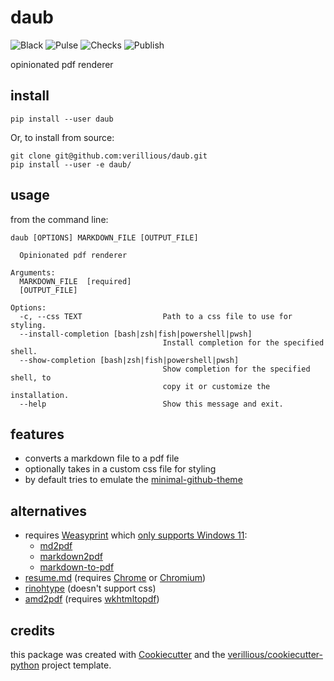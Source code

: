 daub
======
![Black](https://img.shields.io/badge/code%20style-black-000000.svg)
![Pulse](https://img.shields.io/github/commit-activity/m/verillious/daub)
![Checks](https://github.com/verillious/daub/actions/workflows/check.yml/badge.svg)
![Publish](https://github.com/verillious/daub/actions/workflows/publish.yml/badge.svg)


opinionated pdf renderer

install
-------

```console
pip install --user daub
```

Or, to install from source:

```console
git clone git@github.com:verillious/daub.git
pip install --user -e daub/
```

usage
-----
from the command line:

```console
daub [OPTIONS] MARKDOWN_FILE [OUTPUT_FILE]

  Opinionated pdf renderer

Arguments:
  MARKDOWN_FILE  [required]
  [OUTPUT_FILE]

Options:
  -c, --css TEXT                  Path to a css file to use for styling.
  --install-completion [bash|zsh|fish|powershell|pwsh]
                                  Install completion for the specified shell.
  --show-completion [bash|zsh|fish|powershell|pwsh]
                                  Show completion for the specified shell, to
                                  copy it or customize the installation.
  --help                          Show this message and exit.
```

## features
* converts a markdown file to a pdf file
* optionally takes in a custom css file for styling
* by default tries to emulate the [minimal-github-theme](https://pages-themes.github.io/minimal/)

## alternatives
* requires [Weasyprint](https://doc.courtbouillon.org/weasyprint/latest/first_steps.html) which [only supports Windows 11](https://doc.courtbouillon.org/weasyprint/stable/first_steps.html#windows):
  * [md2pdf](https://github.com/jmaupetit/md2pdf)
  * [markdown2pdf](https://github.com/kxxoling/markdown2pdf)
  * [markdown-to-pdf](https://github.com/ljpengelen/markdown-to-pdf)
* [resume.md](https://github.com/mikepqr/resume.md) (requires [Chrome](https://www.google.com/intl/en_uk/chrome/) or [Chromium](https://www.chromium.org/Home/))
* [rinohtype](https://github.com/brechtm/rinohtype) (doesn't support css)
* [amd2pdf](https://github.com/tenuki/amd2pdf) (requires [wkhtmltopdf](https://wkhtmltopdf.org/))

## credits
this package was created with [Cookiecutter](https://github.com/audreyr/cookiecutter) and the [verillious/cookiecutter-python](https://github.com/verillious/cookiecutter-python) project template.
